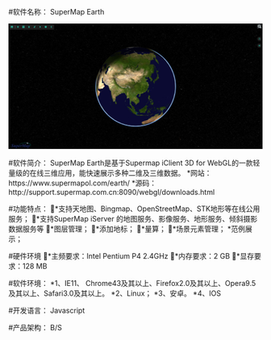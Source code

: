 #软件名称： SuperMap Earth
<p align="center">
<img src="./images/interf.jpg" />
</p>
#软件简介：
SuperMap Earth是基于Supermap iClient 3D for WebGL的一款轻量级的在线三维应用，能快速展示多种二维及三维数据。
 *网站：https://www.supermapol.com/earth/
 *源码：http://support.supermap.com.cn:8090/webgl/downloads.html

#功能特点：
*支持天地图、Bingmap、OpenStreetMap、STK地形等在线公用服务；
*支持SuperMap iServer 的地图服务、影像服务、地形服务、倾斜摄影数据服务等
*图层管理；
*添加地标；
*量算；
*场景元素管理；
  *范例展示；

#硬件环境
*主频要求：Intel Pentium P4 2.4GHz 
*内存要求：2 GB 
*显存要求：128 MB 

#软件环境：
 *1、IE11、 Chrome43及其以上、Firefox2.0及其以上、Opera9.5及其以上、Safari3.0及其以上。
 *2、Linux；
 *3、安卓。
 *4、IOS

#开发语言：
 Javascript

#产品架构：
 B/S
